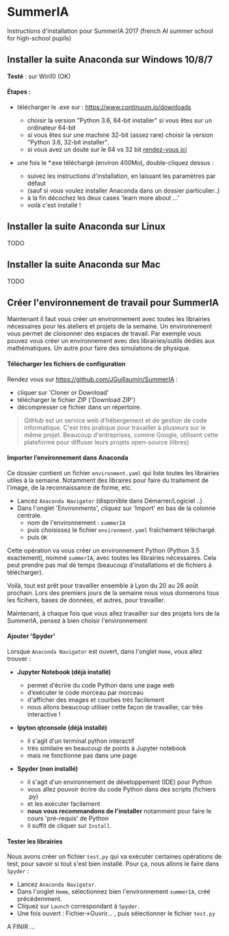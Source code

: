 # SummerIA

Instructions d'installation pour SummerIA 2017 (french AI summer school for high-school pupils) 


## Installer la suite Anaconda sur Windows 10/8/7 

**Testé** : sur Win10 (OK)

#### Étapes : 
- télécharger le .exe sur : https://www.continuum.io/downloads
    - choisir la version "Python 3.6, 64-bit installer" si vous êtes sur un ordinateur 64-bit
    - si vous êtes sur une machine 32-bit (assez rare) choisir la version "Python 3.6, 32-bit installer".
    - si vous avez un doute sur le 64 vs 32 bit [rendez-vous ici](http://www.commentcamarche.net/faq/19107-32-ou-64-bits-comment-savoir)

- une fois le *.exe téléchargé (environ 400Mo), double-cliquez dessus :
    - suivez les instructions d'installation, en laissant les paramètres par défaut
    - (sauf si vous voulez installer Anaconda dans un dossier particulier..)
    - à la fin décochez les deux cases 'learn more about ...' 
    - voilà c'est installé ! 


## Installer la suite Anaconda sur Linux 

TODO

## Installer la suite Anaconda sur Mac 

TODO


## Créer l'environnement de travail pour SummerIA 

Maintenant il faut vous créer un environnement avec toutes les librairies nécessaires pour les ateliers et projets de la semaine. 
Un environnement vous permet de cloisonner des espaces de travail. 
Par exemple vous pouvez vous créer un environnement avec des librairies/outils dédiés aux mathématiques. Un autre pour faire des simulations de physique. 

#### Télécharger les fichiers de configuration

Rendez vous sur https://github.com/JGuillaumin/SummerIA : 

- cliquer sur 'Cloner or Download'
- télécharger le fichier ZIP ('Download ZIP')
- décompresser ce fichier dans un répertoire. 

> GitHub est un service web d'hébergement et de gestion de code informatique. 
> C'est très pratique pour travailler à plusieurs sur le même projet. 
> Beaucoup d'entreprises, comme Google, utilisent cette plateforme pour diffuser leurs projets open-source (libres)

#### Importer l’environnement dans Anaconda


Ce dossier contient un fichier `environment.yaml` qui liste toutes les librairies utiles à la semaine. 
Notamment des libraires pour faire du traitement de l'image, de la reconnaissance de forme, etc.

- Lancez `Anaconda Navigator` (disponible dans Démarrer/Logiciel ..)
- Dans l'onglet 'Environments', cliquez sur 'Import' en bas de la colonne centrale. 
    - nom de l'environnement : `summerIA`
    - puis choisissez le fichier `environment.yaml` fraîchement téléchargé. 
    - puis `OK`

Cette opération va vous créer un environnement Python (Python 3.5 exactement), nommé `summerIA`, avec toutes les librairies nécessaires. Cela peut prendre pas mal de temps (beaucoup d'installations et de fichiers à télécharger).

Voilà, tout est prêt pour travailler ensemble à Lyon du 20 au 26 août prochain. 
Lors des premiers jours de la semaine nous vous donnerons tous les ficihers, bases de données, et autres, pour travailler.

Maintenant, à chaque fois que vous allez travailler sur des projets lors de la SummerIA, pensez à bien choisir l'environnement 

#### Ajouter 'Spyder'

Lorsque `Anaconda Navigator` est ouvert, dans l'onglet `Home`, vous allez trouver : 
- **Jupyter Notebook (déjà installé)**
  - permet d'écrire du code Python dans une page web
  - d’exécuter le code morceau par morceau
  - d'afficher des images et courbes très facilement
  - nous allons beaucoup utiliser cette façon de travailler, car très interactive !

- **Ipyton qtconsole (déjà installé)**
  - il s'agit d'un terminal python interactif
  - très similaire en beaucoup de points à Jupyter notebook 
  - mais ne fonctionne pas dans une page
  
- **Spyder (non installé)**
  - il s'agit d'un environnement de développement (IDE) pour Python
  - vous allez pouvoir écrire du code Python dans des scripts (fichiers .py) 
  - et les exécuter facilement
  - **nous vous recommandons de l'installer** notamment pour faire le cours 'pré-requis' de Python
  - il suffit de cliquer sur `Install`.



#### Tester les librairies 

Nous avons créer un fichier `test.py` qui va exécuter certaines opérations de test, pour savoir si tout s'est bien installé. 
Pour ça, nous allons le faire dans `Spyder` : 

- Lancez `Anaconda Navigator`.
- Dans l'onglet `Home`, sélectionnez bien l'environnement `summerIA`, créé précédemment.
- Cliquez sur `Launch` correspondant à `Spyder`.
- Une fois ouvert : Fichier->Ouvrir... , puis sélectionner le fichier `test.py`


A FINIR ... 




